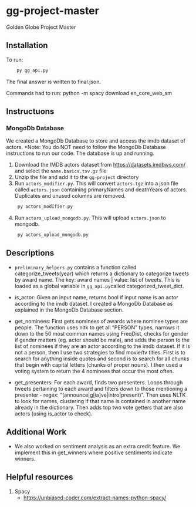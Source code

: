 # gg-project-master
Golden Globe Project Master

## Installation
To run:
```sh
    py gg_api.py
   ```
The final answer is written to final.json.

Commands had to run:
python -m spacy download en_core_web_sm

## Instructuons
### MongoDb Database
We created a MongoDb Database to store and access the imdb dataset of actors. 
*Note: You do NOT need to follow the MongoDb Database instructions to run our code. The database is up and running.
1. Download the IMDB actors dataset from https://datasets.imdbws.com/ and select the `name.basics.tsv.gz` file
2. Unzip the file and add it to the `gg-project` directory
3. Run `actors_modifier.py`. This will convert `actors.tgz` into a json file called `actors.json` containing primaryNames and deathYears of actors. Duplicates and unused columns are removed.
   ```sh
    py actors_modifier.py
   ```
4. Run `actors_upload_mongodb.py`. This will upload `actors.json` to mongodb.
   ```sh
    py actors_upload_mongodb.py
   ```
   
## Descriptions
- `preliminary_helpers.py` contains a function called categorize_tweets(year) which returns a dictionary to categorize tweets by award name. The key: award names | value: list of tweets. This is loaded as a global variable in `gg_api.py`called categorized_tweet_dict. 

- is_actor: Given an input name, returns bool if input name is an actor according to the imdb dataset. I created a MongoDb Database as explained in the MongoDb Database section.
- get_nominees: First gets nominees of awards where nominee types are people. The function uses nltk to get all “PERSON” types, narrows it down to the 50 most common names using FreqDist, checks for gender if gender matters (eg. actor should be male), and adds the person to the list of nominees if they are an actor according to the imdb dataset. If it is not a person, then I use two strategies to find movie/tv titles. First is to search for anything inside quotes and second is to search for all chunks that begin with capital letters (chunks of proper nouns). I then used a voting system to return the 4 nominees that occur the most often.
- get_presenters:
For each award, finds two presenters. Loops through tweets pertaining to each award and filters down to those mentioning a presenter - regex: “(announce|g[ia]ve|intro|present)”. Then uses NLTK to look for names, clustering if that name is contained in another name already in the dictionary. Then adds top two vote getters that are also actors (using is_actor to check).

## Additional Work
- We also worked on sentiment analysis as an extra credit feature. We implement this in get_winners where positive sentiments indicate winners.

## Helpful resources
1. Spacy
   - https://unbiased-coder.com/extract-names-python-spacy/

